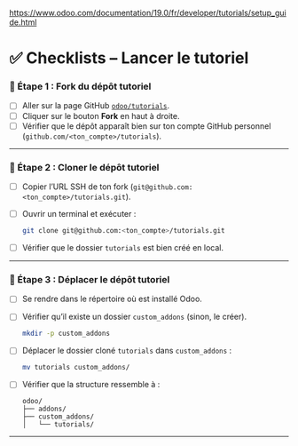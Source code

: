 https://www.odoo.com/documentation/19.0/fr/developer/tutorials/setup_guide.html


# ✅ Checklists – Lancer le tutoriel

### 🔹 Étape 1 : Fork du dépôt tutoriel

* [ ] Aller sur la page GitHub [`odoo/tutorials`](https://github.com/odoo/tutorials).
* [ ] Cliquer sur le bouton **Fork** en haut à droite.
* [ ] Vérifier que le dépôt apparaît bien sur ton compte GitHub personnel (`github.com/<ton_compte>/tutorials`).

---

### 🔹 Étape 2 : Cloner le dépôt tutoriel

* [ ] Copier l’URL SSH de ton fork (`git@github.com:<ton_compte>/tutorials.git`).
* [ ] Ouvrir un terminal et exécuter :

  ```bash
  git clone git@github.com:<ton_compte>/tutorials.git
  ```
* [ ] Vérifier que le dossier `tutorials` est bien créé en local.

---

### 🔹 Étape 3 : Déplacer le dépôt tutoriel

* [ ] Se rendre dans le répertoire où est installé Odoo.
* [ ] Vérifier qu’il existe un dossier `custom_addons` (sinon, le créer).

  ```bash
  mkdir -p custom_addons
  ```
* [ ] Déplacer le dossier cloné `tutorials` dans `custom_addons` :

  ```bash
  mv tutorials custom_addons/
  ```
* [ ] Vérifier que la structure ressemble à :

  ```
  odoo/
  ├── addons/
  ├── custom_addons/
  │   └── tutorials/
  ```

---

